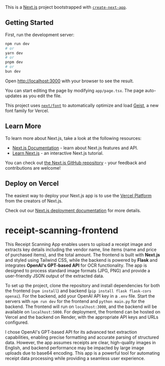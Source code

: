 This is a [Next.js](https://nextjs.org) project bootstrapped with [`create-next-app`](https://nextjs.org/docs/app/api-reference/cli/create-next-app).

## Getting Started

First, run the development server:

```bash
npm run dev
# or
yarn dev
# or
pnpm dev
# or
bun dev
```

Open [http://localhost:3000](http://localhost:3000) with your browser to see the result.

You can start editing the page by modifying `app/page.tsx`. The page auto-updates as you edit the file.

This project uses [`next/font`](https://nextjs.org/docs/app/building-your-application/optimizing/fonts) to automatically optimize and load [Geist](https://vercel.com/font), a new font family for Vercel.

## Learn More

To learn more about Next.js, take a look at the following resources:

- [Next.js Documentation](https://nextjs.org/docs) - learn about Next.js features and API.
- [Learn Next.js](https://nextjs.org/learn) - an interactive Next.js tutorial.

You can check out [the Next.js GitHub repository](https://github.com/vercel/next.js) - your feedback and contributions are welcome!

## Deploy on Vercel

The easiest way to deploy your Next.js app is to use the [Vercel Platform](https://vercel.com/new?utm_medium=default-template&filter=next.js&utm_source=create-next-app&utm_campaign=create-next-app-readme) from the creators of Next.js.

Check out our [Next.js deployment documentation](https://nextjs.org/docs/app/building-your-application/deploying) for more details.
# receipt-scanning-frontend
This Receipt Scanning App enables users to upload a receipt image and extracts key details including the vendor name, line items (name and price of purchased items), and the total amount. The frontend is built with **Next.js** and styled using Tailwind CSS, while the backend is powered by **Flask** and integrates **OpenAI's GPT-based API** for OCR functionality. The app is designed to process standard image formats (JPG, PNG) and provide a user-friendly JSON output of the extracted data.

To set up the project, clone the repository and install dependencies for both the frontend (`npm install`) and backend (`pip install flask flask-cors openai`). For the backend, add your OpenAI API key in a `.env` file. Start the servers with `npm run dev` for the frontend and `python main.py` for the backend. The frontend will run on `localhost:3000`, and the backend will be available on `localhost:5000`. For deployment, the frontend can be hosted on Vercel and the backend on Render, with the appropriate API keys and URLs configured.

I chose OpenAI's GPT-based API for its advanced text extraction capabilities, enabling precise formatting and accurate parsing of structured data. However, the app assumes receipts are clear, high-quality images in English, and backend performance may be impacted by large image uploads due to base64 encoding. This app is a powerful tool for automating receipt data processing while providing a seamless user experience.
